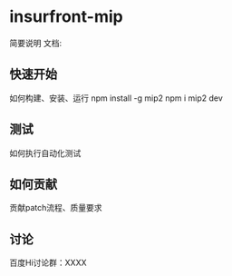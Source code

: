 # insurfront-mip
简要说明
文档:

## 快速开始
如何构建、安装、运行
npm install -g mip2
npm i
mip2 dev

## 测试
如何执行自动化测试

## 如何贡献
贡献patch流程、质量要求

## 讨论
百度Hi讨论群：XXXX
